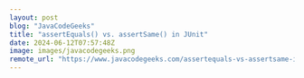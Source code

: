 ```yaml
---
layout: post
blog: "JavaCodeGeeks"
title: "assertEquals() vs. assertSame() in JUnit"
date: 2024-06-12T07:57:48Z
image: images/javacodegeeks.png
remote_url: "https://www.javacodegeeks.com/assertequals-vs-assertsame-in-junit.html"
---
```

